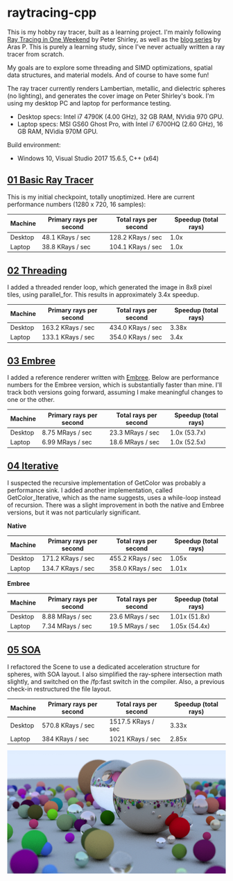 # raytracing-cpp

This is my hobby ray tracer, built as a learning project.  I'm mainly following [Ray Tracing in One Weekend](https://www.amazon.com/Ray-Tracing-Weekend-Minibooks-Book-ebook/dp/B01B5AODD8/) by Peter Shirley, as well as the [blog series](http://aras-p.info/blog/2018/03/28/Daily-Pathtracer-Part-0-Intro/) by Aras P.  This is purely a learning study, since I've never actually written a ray tracer from scratch.

My goals are to explore some threading and SIMD optimizations, spatial data structures, and material models.  And of course to have some fun!

The ray tracer currently renders Lambertian, metallic, and dielectric spheres (no lighting), and generates the cover image on Peter Shirley's book.  I'm using my desktop PC and laptop for performance testing.
* Desktop specs: Intel i7 4790K (4.00 GHz), 32 GB RAM, NVidia 970 GPU.
* Laptop specs: MSI GS60 Ghost Pro, with Intel i7 6700HQ (2.60 GHz), 16 GB RAM, NVidia 970M GPU.

Build environment:
* Windows 10, Visual Studio 2017 15.6.5, C++ (x64)

## [01 Basic Ray Tracer](https://github.com/DrGr4f1x/raytracing-cpp/releases/tag/0.1-basic)
This is my initial checkpoint, totally unoptimized.  Here are current performance numbers (1280 x 720, 16 samples):

Machine | Primary rays per second | Total rays per second | Speedup (total rays)
------- | ----------------------- | --------------------- | --------------------
Desktop | 48.1 KRays / sec | 128.2 KRays / sec | 1.0x
Laptop | 38.8 KRays / sec | 104.1 KRays / sec | 1.0x

## [02 Threading](https://github.com/DrGr4f1x/raytracing-cpp/releases/tag/0.2-thread)
I added a threaded render loop, which generated the image in 8x8 pixel tiles, using parallel_for.  This results in approximately 3.4x speedup.

Machine | Primary rays per second | Total rays per second | Speedup (total rays)
------- | ----------------------- | --------------------- | --------------------
Desktop | 163.2 KRays / sec | 434.0 KRays / sec | 3.38x
Laptop | 133.1 KRays / sec | 354.0 KRays / sec | 3.4x

## [03 Embree](https://github.com/DrGr4f1x/raytracing-cpp/releases/tag/0.3-embree)
I added a reference renderer written with [Embree](https://embree.github.io/).  Below are performance numbers for the Embree version, which is substantially faster than mine.  I'll track both versions going forward, assuming I make meaningful changes to one or the other.

Machine | Primary rays per second | Total rays per second | Speedup (total rays)
------- | ----------------------- | --------------------- | --------------------
Desktop | 8.75 MRays / sec | 23.3 MRays / sec | 1.0x (53.7x)
Laptop | 6.99 MRays / sec | 18.6 MRays / sec | 1.0x (52.5x)

## [04 Iterative](https://github.com/DrGr4f1x/raytracing-cpp/releases/tag/0.4.1-iterative)
I suspected the recursive implementation of GetColor was probably a performance sink.  I added another implementation, called GetColor_Iterative, which as the name suggests, uses a while-loop instead of recursion.  There was a slight improvement in both the native and Embree versions, but it was not particularly significant.

**Native**

Machine | Primary rays per second | Total rays per second | Speedup (total rays)
------- | ----------------------- | --------------------- | --------------------
Desktop | 171.2 KRays / sec | 455.2 KRays / sec | 1.05x
Laptop | 134.7 KRays / sec | 358.0 KRays / sec | 1.01x

**Embree**

Machine | Primary rays per second | Total rays per second | Speedup (total rays)
------- | ----------------------- | --------------------- | --------------------
Desktop | 8.88 MRays / sec | 23.6 MRays / sec | 1.01x (51.8x)
Laptop | 7.34 MRays / sec | 19.5 MRays / sec | 1.05x (54.4x)

## [05 SOA](https://github.com/DrGr4f1x/raytracing-cpp/releases/tag/0.5-soa)
I refactored the Scene to use a dedicated acceleration structure for spheres, with SOA layout.  I also simplified the ray-sphere intersection math slightly, and switched on the /fp:fast switch in the compiler.  Also, a previous check-in restructured the file layout.

Machine | Primary rays per second | Total rays per second | Speedup (total rays)
------- | ----------------------- | --------------------- | --------------------
Desktop | 570.8 KRays / sec | 1517.5 KRays / sec | 3.33x
Laptop | 384 KRays / sec | 1021 KRays / sec | 2.85x


![Screenshot](/Screenshots/Image_16x.jpg?raw=true "Screenshot")
